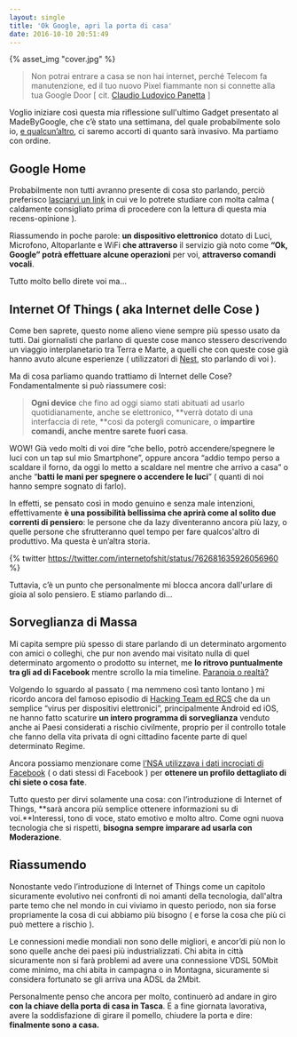 ```yaml
---
layout: single
title: 'Ok Google, apri la porta di casa'
date: 2016-10-10 20:51:49
---
```


{% asset_img "cover.jpg" %}

> Non potrai entrare a casa se non hai internet, perché Telecom fa manutenzione, ed il tuo nuovo Pixel fiammante non si connette alla tua Google Door [ cit. [Claudio Ludovico Panetta](https://medium.com/@Ludo237) ]

Voglio iniziare così questa mia riflessione sull'ultimo Gadget presentato al MadeByGoogle, che c’è stato una settimana, del quale probabilmente solo io, [e qualcun’altro](http://motherboard.vice.com/read/we-need-to-save-the-internet-from-the-internet-of-things), ci saremo accorti di quanto sarà invasivo. Ma partiamo con ordine.

## Google Home

Probabilmente non tutti avranno presente di cosa sto parlando, perciò preferisco [lasciarvi un link](https://madeby.google.com/home/) in cui ve lo potrete studiare con molta calma ( caldamente consigliato prima di procedere con la lettura di questa mia recens-opinione ).

Riassumendo in poche parole: **un dispositivo elettronico** dotato di Luci, Microfono, Altoparlante e WiFi **che attraverso** il servizio già noto come **“Ok, Google” potrà effettuare alcune operazioni** per voi, **attraverso comandi vocali**.

Tutto molto bello direte voi ma…

## Internet Of Things ( aka Internet delle Cose )

Come ben saprete, questo nome alieno viene sempre più spesso usato da tutti. Dai giornalisti che parlano di queste cose manco stessero descrivendo un viaggio interplanetario tra Terra e Marte, a quelli che con queste cose già hanno avuto alcune esperienze ( utilizzatori di [Nest](https://nest.com/), sto parlando di voi ).

Ma di cosa parliamo quando trattiamo di Internet delle Cose? Fondamentalmente si può riassumere così:

> **Ogni device** che fino ad oggi siamo stati abituati ad usarlo quotidianamente, anche se elettronico, **verrà dotato di una interfaccia di rete, **così da potergli comunicare, o **impartire comandi, anche mentre sarete fuori casa**.

WOW! Già vedo molti di voi dire “che bello, potrò accendere/spegnere le luci con un tap sul mio Smartphone”, oppure ancora “addio tempo perso a scaldare il forno, da oggi lo metto a scaldare nel mentre che arrivo a casa” o anche “**batti le mani per spegnere o accendere le luci**” ( quanti di noi hanno sempre sognato di farlo).

In effetti, se pensato così in modo genuino e senza male intenzioni, effettivamente **è una possibilità bellissima che aprirà come al solito due correnti di pensiero**: le persone che da lazy diventeranno ancora più lazy, o quelle persone che sfrutteranno quel tempo per fare qualcos'altro di produttivo. Ma questa è un’altra storia.

{% twitter https://twitter.com/internetofshit/status/762681635926056960 %}

Tuttavia, c’è un punto che personalmente mi blocca ancora dall'urlare di gioia al solo pensiero. E stiamo parlando di…

## Sorveglianza di Massa

Mi capita sempre più spesso di stare parlando di un determinato argomento con amici o colleghi, che pur non avendo mai visitato nulla di quel determinato argomento o prodotto su internet, me **lo ritrovo puntualmente tra gli ad di Facebook** mentre scrollo la mia timeline. [Paranoia o realtà?](https://news.ycombinator.com/item?id=10360761)

Volgendo lo sguardo al passato ( ma nemmeno così tanto lontano ) mi ricordo ancora del famoso episodio di [Hacking Team ed RCS](https://www.4armed.com/blog/hacking-team-rcs-analysis-hacked-team/) che da un semplice “virus per dispositivi elettronici”, principalmente Android ed iOS, ne hanno fatto scaturire **un intero programma di sorveglianza** venduto anche ai Paesi considerati a rischio civilmente, proprio per il controllo totale che fanno della vita privata di ogni cittadino facente parte di quel determinato Regime.

Ancora possiamo menzionare come [l’NSA utilizzava i dati incrociati di Facebook](http://bgr.com/2015/03/25/facebook-data-vs-nsa-spying/) ( o dati stessi di Facebook ) per **ottenere un profilo dettagliato di chi siete o cosa fate**.

Tutto questo per dirvi solamente una cosa: con l’introduzione di Internet of Things, **sarà ancora più semplice ottenere informazioni su di voi.**Interessi, tono di voce, stato emotivo e molto altro. Come ogni nuova tecnologia che si rispetti, **bisogna sempre imparare ad usarla con Moderazione**.

## Riassumendo

Nonostante vedo l’introduzione di Internet of Things come un capitolo sicuramente evolutivo nei confronti di noi amanti della tecnologia, dall'altra parte temo che nel mondo in cui viviamo in questo periodo, non sia forse propriamente la cosa di cui abbiamo più bisogno ( e forse la cosa che più ci può mettere a rischio ).

Le connessioni medie mondiali non sono delle migliori, e ancor’di più non lo sono quelle anche dei paesi più industrializzati. Chi abita in città sicuramente non si farà problemi ad avere una connessione VDSL 50Mbit come minimo, ma chi abita in campagna o in Montagna, sicuramente si considera fortunato se gli arriva una ADSL da 2Mbit.

Personalmente penso che ancora per molto, continuerò ad andare in giro **con la chiave della porta di casa in Tasca**. E a fine giornata lavorativa, avere la soddisfazione di girare il pomello, chiudere la porta e dire: **finalmente sono a casa.**
